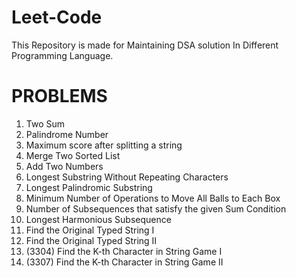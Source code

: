 # Leet-Code
This Repository is made for Maintaining DSA solution In Different Programming Language.

# PROBLEMS
1. Two Sum
2. Palindrome Number
3. Maximum score after splitting a string
4. Merge Two Sorted List
5. Add Two Numbers
6. Longest Substring Without Repeating Characters
7. Longest Palindromic Substring
8. Minimum Number of Operations to Move All Balls to Each Box
9. Number of Subsequences that satisfy the given Sum Condition
10. Longest Harmonious Subsequence
11. Find the Original Typed String I
12. Find the Original Typed String II
13. (3304) Find the K-th Character in String Game I
14. (3307) Find the K-th Character in String Game II
